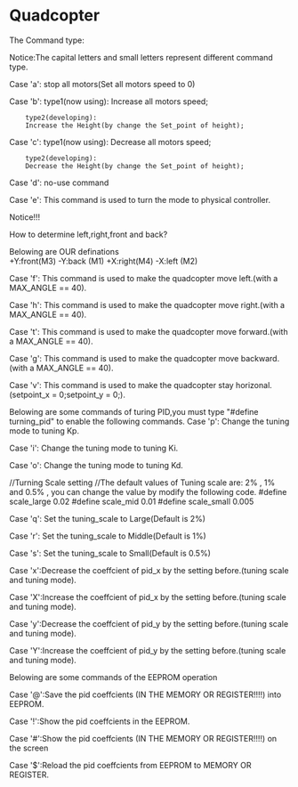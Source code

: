 # Quadcopter

The Command type:

Notice:The capital letters and small letters  represent different command type.

Case 'a':
		stop all motors(Set all motors speed to 0)

Case 'b':
		type1(now using):
		Increase all motors speed;
		
		type2(developing):
		Increase the Height(by change the Set_point of height);
		
Case 'c':
		type1(now using):
		Decrease all motors speed;
		
		type2(developing):
		Decrease the Height(by change the Set_point of height);
		
Case 'd':
		no-use command

Case 'e':
		This command is used to turn the mode to physical controller.


Notice!!!
		
How to determine left,right,front and back?

Belowing are OUR definations  
	+Y:front(M3)
	-Y:back (M1)
	+X:right(M4)
	-X:left (M2)
		
Case 'f':
		This command is used to make the quadcopter move left.(with a MAX_ANGLE == 40).
		
Case 'h':
		This command is used to make the quadcopter move right.(with a MAX_ANGLE == 40).

Case 't':
		This command is used to make the quadcopter move forward.(with a MAX_ANGLE == 40).
		
Case 'g':
		This command is used to make the quadcopter move backward.(with a MAX_ANGLE == 40).

Case 'v':
		This command is used to make the quadcopter stay horizonal.(setpoint_x = 0;setpoint_y = 0;).
		

		
Belowing are some commands of turing PID,you must type "#define turning_pid" to enable the following commands.
Case 'p': Change the tuning mode to tuning Kp.

Case 'i': 
		Change the tuning mode to tuning Ki.

Case 'o': 
		Change the tuning mode to tuning Kd.

//Turning Scale setting
//The default values of Tuning scale are: 2% , 1%  and 0.5% , you can change the value by modify the following code. 
		#define scale_large 0.02
		#define scale_mid 0.01
		#define scale_small 0.005

		
Case 'q':
		Set the tuning_scale to Large(Default is 2%)

Case 'r':
		Set the tuning_scale to Middle(Default is 1%)

Case 's':
		Set the tuning_scale to Small(Default is 0.5%)


Case 'x':Decrease the coeffcient of pid_x by the setting before.(tuning scale and tuning mode). 

Case 'X':Increase the coeffcient of pid_x by the setting before.(tuning scale and tuning mode). 

Case 'y':Decrease the coeffcient of pid_y by the setting before.(tuning scale and tuning mode). 

Case 'Y':Increase the coeffcient of pid_y by the setting before.(tuning scale and tuning mode). 


Belowing are some commands of the EEPROM operation

Case '@':Save the pid coeffcients (IN THE MEMORY OR REGISTER!!!!) into EEPROM.

Case '!':Show the pid coeffcients in the EEPROM.

Case '#':Show the pid coeffcients (IN THE MEMORY OR REGISTER!!!!) on the screen

Case '$':Reload the pid coeffcients from EEPROM to MEMORY OR REGISTER.
